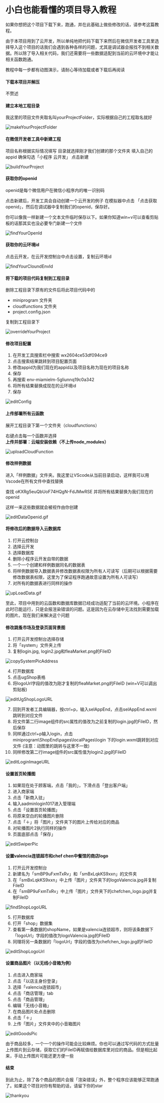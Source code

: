 # 小白也能看懂的项目导入教程

如果你想把这个项目下载下来，跑通，并在此基础上做些修改的话，请参考这篇教程。

由于本项目用到了云开发，所以单纯地把代码下载下来然后在微信开发者工具里选择导入这个项目的话我们会遇到各种各样的问题，尤其是调试器会报找不到相关数据。所以除了导入相关代码，我们还需要将一些数据适配到当前的云环境中才能让相关函数跑通。

教程中每一步都有动图演示，请耐心等待加载或者下载后再阅读


#### 下载本项目并解压

不赘述

#### 建立本地工程目录
我这里的项目文件夹取名叫yourProjectFolder，实际根据自己的工程取名就好

![makeYourProjectFolder](README_FIG/makeYourProjectFolder.gif)

#### 在微信开发者工具中新建工程

项目名称根据实际情况填写
目录就选择刚才我们创建的那个文件夹
填入自己的appid
确保勾选「小程序 云开发」
点击新建

![buildYourProject](README_FIG/buildYourProject.gif)

#### 获取你的openid

openid是每个微信用户在微信小程序内的唯一识别码

点击新建后，开发工具会自动创建一个云开发的例子
在模拟器中点击 「点击获取openid」，然后在调试器中复制我们的openid，保存好。

你可以像我一样新建一个文本文件临时保存以下。如果你知道win+v可以查看剪贴板的话那其实也没必要专门新建一个文件

![findYourOpenId](README_FIG/findYourOpenId.gif)

#### 获取你的云环境id

点击云开发，在云开发控制台中点击设置，复制云环境id

![findYourCloundEnvId](README_FIG/findYourCloudEnvId.gif)


#### 将下载的项目代码复制到工程目录

删除工程目录下原有的文件后将此项目代码中的
* miniprogram 文件夹
* cloudfunctions 文件夹
* project.config.json

复制到工程目录下

![overrideYourProject](README_FIG/overrideYourProject.gif)


#### 修改项目配置

1. 在开发工具搜索栏中搜索   wx2604ce53df094ce9
1. 点击搜索结果跳转到项目配置页面
2. 修改appid为我们现在的appid以及项目名称为现在的项目名称
3. 保存
4. 再搜索  env-miamielm-5gliunnq19c0a342
5. 将所有结果替换成现在的云环境id
6. 保存

![editConfig](README_FIG/editConfig.gif)


#### 上传部署所有云函数

展开工程目录下第一个文件夹（cloudfunctions）

右键点击每一个函数并选择**上传并部署：云端安装依赖（不上传node_modules）**

![uploadCloudFunction](README_FIG/uploadCloudFunction.gif)

#### 修改样例数据

进入「样例数据」文件夹。我这里让VScode从当前目录启动，这样我可以用Vscode在所有文件中查找替换

查找  oKXRg5euQbUoF74HQgN-FdJMwRSE
并将所有结果替换为我们现在的openid

这样一来这些数据就会被视作由你创建

![editDataOpenid.gif](README_FIG/editDataOpenid.gif)


#### 将修改后的数据导入云数据库

1. 打开云控制台
2. 选择云开发
3. 选择数据库
4. 删除小程序云开发自带的数据
5. 一个一个创建和样例数据同名的数据表
6. 将样例数据导入数据表并修改数据表权限为所有人可读写（后期可以根据需要修改数据表权限，这里为了保证程序跑通故意设置为所有人可读写）
7. 对所有的数据表进行同样的操作

![upLoadData.gif](README_FIG/upLoadData.gif)

至此，项目中用到的云函数和数据库数据已经成功适配了当前的云环境。小程序在此时已能运行，只是会报渲染错误的问题。这是因为在云存储中无法找到需要加载的图片。现在我们来解决这个问题

#### 修改跳蚤市场及登录页面背景图

1. 打开云开发控制台选择存储
2. 将「system」文件夹上传
3. 复制login.jpg, login2.jpg和fleaMarket.png的FileID

![copySystemPicAddress](README_FIG/copySystemPicAddress.gif)

4. 打开数据库
5. 点击ugShop表格
6. 将logoUrl字段的值改为刚才复制的fleaMarket.png的FileID (win+V可以调出剪贴板)

![editUgShopLogoURL](README_FIG/editUgShopLogoURL.gif)

7. 回到开发者工具编辑器，按ctrl+p，输入selAppEnd，点击selAppEnd.wxml跳转到对应文件
8. 将文件第二行image组件的src属性的值改为之前复制的login.jpg的FileID，然后保存
9. 同样通过ctrl+p输入login，点击miniprogram\ShopEnd\pages\localPages\login 下的login.wxml跳转到对应文件 (注意：动图里的跳转与这里不一致)
10. 同样修改第二行image组件的src属性值为login2.jpg的FileID
    
![editLoginImageURL](README_FIG/editLoginImageURL.gif)

#### 设置首页轮播图

1. 如果现在处于顾客端，点击「我的」，下滑点击「登出客户端」
2. 进入商家端
3. 点击「新商入驻」
4. 输入aadminlogin1017进入管理端
5. 点击「设置首页轮播图」
6. 将原来空白的轮播图片删除
7. 点击「＋」将「图片」文件夹下的图片上传给对应的商品
8. 对轮播图片2执行同样的操作
9. 页面底部点击「保存」

![editSwiperPic](README_FIG/editSwiperPic.gif)

#### 设置valencia连锁超市和chef chen中餐馆的商店logo

1. 打开云开发控制台
2. 新建名为「smBP9uFxmTxRv」和「smBxLqkKS9xxn」的文件夹
3. 在「smBxLqkKS9xxn」中上传「图片」文件夹下的logoValencia.jpg并复制FileID
4. 在「smBP9uFxmTxRv」中上传「图片」文件夹下的chefchen_logo.jpg并复制FileID

![findShopLogoURL](README_FIG/findShopLogoURL.gif)

5. 打开数据库
6. 打开「shop」数据集
7. 查看第一条数据的shopName，如果是valencia连锁超市，则将该条数据下「logoUrl」字段的值改为logoValencia.jpg的FileID
8. 同理将另一条数据的「logoUrl」字段的值改为chefchen_logo.jpg的FileID

![editShopLogoUrl](README_FIG/editShopLogoUrl.gif)


#### 设置商品图片（以无线小音箱为例）
1. 点击进入商家端
2. 点击「以店主身份登录」
3. 选择「valencia连锁超市」
4. 点击「商店管理」tab
5. 点击「商品管理」
6. 编辑「无线小音箱」
7. 在商品图片处点击删除
8. 点击「＋」
9. 上传「图片」文件夹中的小音箱图片

![editGoodsPic](README_FIG/editGoodsPic.gif)

由于商品较多，一个一个的操作可能会比较麻烦。你也可以通过写代码的方式批量上传图片到云存储，获取它们的FileID再赋值给数据库里对应的商品。但是相比起来，手动上传图片可能还更方便一些


#### 结束

到此为止，除了各个商品的图片会报「渲染错误」外，整个程序应该能够正常跑通了。如果这个项目对你有帮助的话，请留下你的star

![thankyou](https://github.com/yuhanliu0121/crocodile-delivery/blob/main/%E5%B7%A5%E7%A8%8B%E5%AF%BC%E5%85%A5%E6%95%99%E7%A8%8B/README_FIG/thankyou.jpg?raw=true)
